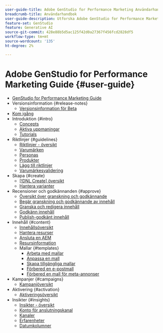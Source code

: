 ```yaml
---
user-guide-title: Adobe GenStudio for Performance Marketing Användarhandbok
breadcrumb-title: Användarhandbok
user-guide-description: Utforska Adobe GenStudio for Performance Marketing funktioner. Lär dig hur du snabbt kan skapa varumärkesanpassade resurser, generera variationer och optimera upplevelser.
feature-set: GenStudio
feature: Generative AI
source-git-commit: 428e88b5d5ac125f42d0a27367f456fcd2828df5
workflow-type: tm+mt
source-wordcount: '135'
ht-degree: 2%

---
```



# Adobe GenStudio for Performance Marketing Guide {#user-guide}

+ [GenStudio for Performance Marketing Guide](home.md)
+ Versionsinformation {#release-notes}
   + [Versionsinformation för Beta](beta-release-notes.md)
+ [Kom igång](get-started.md)
+ Introduktion {#intro}
   + [Concepts](concepts.md)
   + [Aktiva uppmaningar](effective-prompts.md)
   + [Tutorials](https://experienceleague.adobe.com/docs/genstudio/learning/tutorials.html)
+ Riktlinjer {#guidelines}
   + [Riktlinjer - översikt](guidelines/overview.md)
   + [Varumärken](guidelines/brands.md)
   + [Personas](guidelines/personas.md)
   + [Produkter](guidelines/products.md)
   + [Lägg till riktlinjer](guidelines/add-guidelines.md)
   + [Varumärkesvalidering](guidelines/brand-validation.md)
+ Skapa {#create}
   + [[!DNL Create] översikt](create/overview.md)
   + [Hantera varianter](create/manage-variants.md)
+ Recensioner och godkännanden {#approve}
   + [Översikt över granskning och godkännande](approvals/overview.md)
   + [Begär granskning och godkännande av innehåll](approvals/request-review.md)
   + [Granska och redigera innehåll](approvals/review-and-edit.md)
   + [Godkänn innehåll](approvals/approve-content.md)
   + [Publish-godkänt innehåll](approvals/publish-content.md)
+ Innehåll {#content}
   + [Innehållsöversikt](content/overview.md)
   + [Hantera resurser](content/manage-assets.md)
   + [Ansluta en AEM](content/connect-aem-repo.md)
   + [Resursinformation](content/asset-details.md)
   + Mallar {#templates}
      + [Arbeta med mallar](content/use-templates.md)
      + [Anpassa en mall](content/customize-template.md)
      + [Skapa tillgängliga mallar](content/accessibility-for-templates.md)
      + [Förbered en e-postmall](content/email-template.md)
      + [Förbered en mall för meta-annonser](content/meta-template.md)
+ Kampanjer {#campaigns}
   + [Kampanjöversikt](campaigns/overview.md)
+ Aktivering {#activation}
   + [Aktiveringsöversikt](activation/overview.md)
+ Insikter {#insights}
   + [Insikter - översikt](insights/overview.md)
   + [Konto för anslutningskanal](insights/connect-channel.md)
   + [Kanaler](insights/channels.md)
   + [Erfarenheter](insights/experiences.md)
   + [Datumkolumner](insights/data-columns.md)
